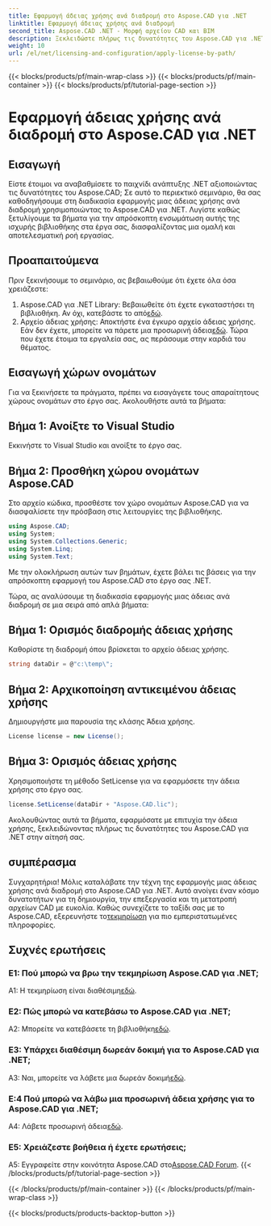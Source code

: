 ```yaml
---
title: Εφαρμογή άδειας χρήσης ανά διαδρομή στο Aspose.CAD για .NET
linktitle: Εφαρμογή άδειας χρήσης ανά διαδρομή
second_title: Aspose.CAD .NET - Μορφή αρχείου CAD και BIM
description: Ξεκλειδώστε πλήρως τις δυνατότητες του Aspose.CAD για .NET! Ακολουθήστε τον οδηγό βήμα προς βήμα για να εφαρμόσετε μια άδεια χωρίς προβλήματα. Ανεβάστε το παιχνίδι χειρισμού αρχείων CAD τώρα!
weight: 10
url: /el/net/licensing-and-configuration/apply-license-by-path/
---
```


{{< blocks/products/pf/main-wrap-class >}}
{{< blocks/products/pf/main-container >}}
{{< blocks/products/pf/tutorial-page-section >}}

# Εφαρμογή άδειας χρήσης ανά διαδρομή στο Aspose.CAD για .NET

## Εισαγωγή

Είστε έτοιμοι να αναβαθμίσετε το παιχνίδι ανάπτυξης .NET αξιοποιώντας τις δυνατότητες του Aspose.CAD; Σε αυτό το περιεκτικό σεμινάριο, θα σας καθοδηγήσουμε στη διαδικασία εφαρμογής μιας άδειας χρήσης ανά διαδρομή χρησιμοποιώντας το Aspose.CAD για .NET. Λυγίστε καθώς ξετυλίγουμε τα βήματα για την απρόσκοπτη ενσωμάτωση αυτής της ισχυρής βιβλιοθήκης στα έργα σας, διασφαλίζοντας μια ομαλή και αποτελεσματική ροή εργασίας.

## Προαπαιτούμενα

Πριν ξεκινήσουμε το σεμινάριο, ας βεβαιωθούμε ότι έχετε όλα όσα χρειάζεστε:
1.  Aspose.CAD για .NET Library: Βεβαιωθείτε ότι έχετε εγκαταστήσει τη βιβλιοθήκη. Αν όχι, κατεβάστε το από[εδώ](https://releases.aspose.com/cad/net/).
2.  Αρχείο άδειας χρήσης: Αποκτήστε ένα έγκυρο αρχείο άδειας χρήσης. Εάν δεν έχετε, μπορείτε να πάρετε μια προσωρινή άδεια[εδώ](https://purchase.aspose.com/temporary-license/).
Τώρα που έχετε έτοιμα τα εργαλεία σας, ας περάσουμε στην καρδιά του θέματος.

## Εισαγωγή χώρων ονομάτων

Για να ξεκινήσετε τα πράγματα, πρέπει να εισαγάγετε τους απαραίτητους χώρους ονομάτων στο έργο σας. Ακολουθήστε αυτά τα βήματα:

## Βήμα 1: Ανοίξτε το Visual Studio

Εκκινήστε το Visual Studio και ανοίξτε το έργο σας.

## Βήμα 2: Προσθήκη χώρου ονομάτων Aspose.CAD

Στο αρχείο κώδικα, προσθέστε τον χώρο ονομάτων Aspose.CAD για να διασφαλίσετε την πρόσβαση στις λειτουργίες της βιβλιοθήκης.
```csharp
using Aspose.CAD;
using System;
using System.Collections.Generic;
using System.Linq;
using System.Text;
```
Με την ολοκλήρωση αυτών των βημάτων, έχετε βάλει τις βάσεις για την απρόσκοπτη εφαρμογή του Aspose.CAD στο έργο σας .NET.

Τώρα, ας αναλύσουμε τη διαδικασία εφαρμογής μιας άδειας ανά διαδρομή σε μια σειρά από απλά βήματα:

## Βήμα 1: Ορισμός διαδρομής άδειας χρήσης

Καθορίστε τη διαδρομή όπου βρίσκεται το αρχείο άδειας χρήσης.
```csharp
string dataDir = @"c:\temp\";
```

## Βήμα 2: Αρχικοποίηση αντικειμένου άδειας χρήσης

Δημιουργήστε μια παρουσία της κλάσης Άδεια χρήσης.
```csharp
License license = new License();
```

## Βήμα 3: Ορισμός άδειας χρήσης

Χρησιμοποιήστε τη μέθοδο SetLicense για να εφαρμόσετε την άδεια χρήσης στο έργο σας.
```csharp
license.SetLicense(dataDir + "Aspose.CAD.lic");
```

Ακολουθώντας αυτά τα βήματα, εφαρμόσατε με επιτυχία την άδεια χρήσης, ξεκλειδώνοντας πλήρως τις δυνατότητες του Aspose.CAD για .NET στην αίτησή σας.

## συμπέρασμα

Συγχαρητήρια! Μόλις καταλάβατε την τέχνη της εφαρμογής μιας άδειας χρήσης ανά διαδρομή στο Aspose.CAD για .NET. Αυτό ανοίγει έναν κόσμο δυνατοτήτων για τη δημιουργία, την επεξεργασία και τη μετατροπή αρχείων CAD με ευκολία. Καθώς συνεχίζετε το ταξίδι σας με το Aspose.CAD, εξερευνήστε το[τεκμηρίωση](https://reference.aspose.com/cad/net/) για πιο εμπεριστατωμένες πληροφορίες.

## Συχνές ερωτήσεις

### Ε1: Πού μπορώ να βρω την τεκμηρίωση Aspose.CAD για .NET;

 A1: Η τεκμηρίωση είναι διαθέσιμη[εδώ](https://reference.aspose.com/cad/net/).

### Ε2: Πώς μπορώ να κατεβάσω το Aspose.CAD για .NET;

 A2: Μπορείτε να κατεβάσετε τη βιβλιοθήκη[εδώ](https://releases.aspose.com/cad/net/).

### Ε3: Υπάρχει διαθέσιμη δωρεάν δοκιμή για το Aspose.CAD για .NET;

A3: Ναι, μπορείτε να λάβετε μια δωρεάν δοκιμή[εδώ](https://releases.aspose.com/).

### Ε:4 Πού μπορώ να λάβω μια προσωρινή άδεια χρήσης για το Aspose.CAD για .NET;

 A4: Λάβετε προσωρινή άδεια[εδώ](https://purchase.aspose.com/temporary-license/).

### Ε5: Χρειάζεστε βοήθεια ή έχετε ερωτήσεις;

 A5: Εγγραφείτε στην κοινότητα Aspose.CAD στο[Aspose.CAD Forum](https://forum.aspose.com/c/cad/19).
{{< /blocks/products/pf/tutorial-page-section >}}

{{< /blocks/products/pf/main-container >}}
{{< /blocks/products/pf/main-wrap-class >}}

{{< blocks/products/products-backtop-button >}}
